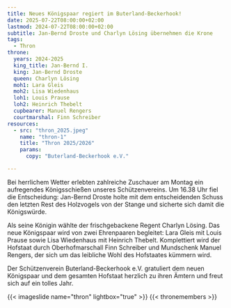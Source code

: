 ```yaml
---
title: Neues Königspaar regiert im Buterland-Beckerhook!
date: 2025-07-22T08:00:00+02:00
lastmod: 2024-07-22T08:00:00+02:00
subtitle: Jan-Bernd Droste und Charlyn Lösing übernehmen die Krone
tags:
  - Thron
throne:
  years: 2024-2025
  king_title: Jan-Bernd I.
  king: Jan-Bernd Droste
  queen: Charlyn Lösing
  moh1: Lara Gleis
  moh2: Lisa Wiedenhaus
  loh1: Louis Prause
  loh2: Heinrich Thebelt
  cupbearer: Manuel Rengers
  courtmarshal: Finn Schreiber
resources:
  - src: "thron_2025.jpeg"
    name: "thron-1"
    title: "Thron 2025/2026"
    params:
      copy: "Buterland-Beckerhook e.V."

---
```


Bei herrlichem Wetter erlebten zahlreiche Zuschauer am Montag ein aufregendes Königsschießen
unseres Schützenvereins. Um 16.38 Uhr fiel die Entscheidung: Jan-Bernd Droste holte
mit dem entscheidenden Schuss den letzten Rest des Holzvogels von der Stange und sicherte
sich damit die Königswürde.
<!--more-->

Als seine Königin wählte der frischgebackene Regent Charlyn Lösing. Das neue Königspaar
wird von zwei Ehrenpaaren begleitet: Lara Gleis mit Louis Prause sowie 
Lisa Wiedenhaus mit Heinrich Thebelt.
Komplettiert wird der Hofstaat durch Oberhofmarschall Finn Schreiber und Mundschenk
Manuel Rengers, der sich um das leibliche Wohl des Hofstaates kümmern wird.

Der Schützenverein Buterland-Beckerhook e.V. gratuliert dem neuen Königspaar und dem
gesamten Hofstaat herzlich zu ihren Ämtern und freut sich auf ein tolles Jahr.

{{< imageslide name="thron" lightbox="true" >}}
{{< thronemembers >}}

